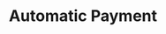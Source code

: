 ---
title: "Automatic Payment"
description: "Set up automated payments to simplify your rental management, providing peace of mind and saving you time."
image: "./pos-with-card-blue.png"
---